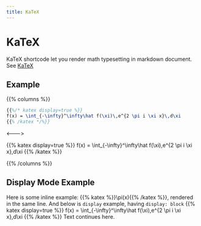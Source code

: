 ```yaml
---
title: KaTeX
---
```

# KaTeX

KaTeX shortcode let you render math typesetting in markdown document. See [KaTeX](https://katex.org/)

## Example
{{% columns %}}

```latex
{{%/* katex display=true %}}
f(x) = \int_{-\infty}^\infty\hat f(\xi)\,e^{2 \pi i \xi x}\,d\xi
{{% /katex */%}}
```

<--->

{{% katex display=true %}}
f(x) = \int_{-\infty}^\infty\hat f(\xi)\,e^{2 \pi i \xi x}\,d\xi
{{% /katex %}}

{{% /columns %}}

## Display Mode Example

Here is some inline example: {{% katex %}}\pi(x){{% /katex %}}, rendered in the same line. And below is `display` example, having `display: block`
{{% katex display=true %}}
f(x) = \int_{-\infty}^\infty\hat f(\xi)\,e^{2 \pi i \xi x}\,d\xi
{{% /katex %}}
Text continues here.

